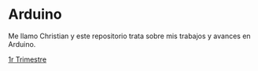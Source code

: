 # Arduino

Me llamo Christian y este repositorio trata sobre mis trabajos y avances en Arduino.

[1r Trimestre]()


